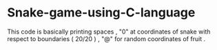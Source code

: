 # Snake-game-using-C-language
This code is basically printing  spaces , "0" at coordinates of snake with respect to boundaries ( 20/20 ) , "@" for random coordinates of fruit . 

